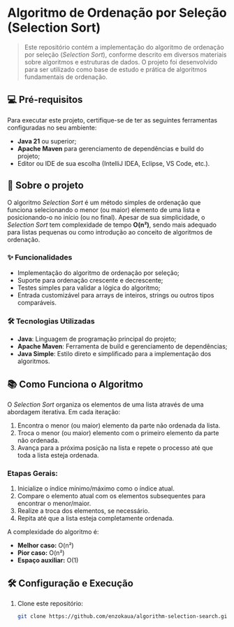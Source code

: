# Algoritmo de Ordenação por Seleção (Selection Sort)

> Este repositório contém a implementação do algoritmo de ordenação por seleção (*Selection Sort*), conforme descrito em diversos materiais sobre algoritmos e estruturas de dados. O projeto foi desenvolvido para ser utilizado como base de estudo e prática de algoritmos fundamentais de ordenação.

## 💻 Pré-requisitos

Para executar este projeto, certifique-se de ter as seguintes ferramentas configuradas no seu ambiente:

- **Java 21** ou superior;
- **Apache Maven** para gerenciamento de dependências e build do projeto;
- Editor ou IDE de sua escolha (IntelliJ IDEA, Eclipse, VS Code, etc.).

## 🚀 Sobre o projeto

O algoritmo *Selection Sort* é um método simples de ordenação que funciona selecionando o menor (ou maior) elemento de uma lista e posicionando-o no início (ou no final). Apesar de sua simplicidade, o *Selection Sort* tem complexidade de tempo **O(n²)**, sendo mais adequado para listas pequenas ou como introdução ao conceito de algoritmos de ordenação.

### ✨ Funcionalidades

- Implementação do algoritmo de ordenação por seleção;
- Suporte para ordenação crescente e decrescente;
- Testes simples para validar a lógica do algoritmo;
- Entrada customizável para arrays de inteiros, strings ou outros tipos comparáveis.

### 🛠️ Tecnologias Utilizadas

- **Java**: Linguagem de programação principal do projeto;
- **Apache Maven**: Ferramenta de build e gerenciamento de dependências;
- **Java Simple**: Estilo direto e simplificado para a implementação dos algoritmos.

## 📚 Como Funciona o Algoritmo

O *Selection Sort* organiza os elementos de uma lista através de uma abordagem iterativa. Em cada iteração:

1. Encontra o menor (ou maior) elemento da parte não ordenada da lista.
2. Troca o menor (ou maior) elemento com o primeiro elemento da parte não ordenada.
3. Avança para a próxima posição na lista e repete o processo até que toda a lista esteja ordenada.

### Etapas Gerais:
1. Inicialize o índice mínimo/máximo como o índice atual.
2. Compare o elemento atual com os elementos subsequentes para encontrar o menor/maior.
3. Realize a troca dos elementos, se necessário.
4. Repita até que a lista esteja completamente ordenada.

A complexidade do algoritmo é:
- **Melhor caso:** O(n²)
- **Pior caso:** O(n²)
- **Espaço auxiliar:** O(1)

## 🛠️ Configuração e Execução

1. Clone este repositório:
   ```bash
   git clone https://github.com/enzokaua/algorithm-selection-search.git
